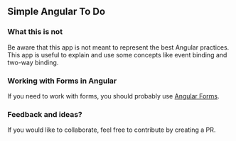 ## Simple Angular To Do

### What this is not
Be aware that this app is not meant to represent the best Angular practices.
<br>
This app is useful to explain and use some concepts like event binding and two-way binding.
<br>

### Working with Forms in Angular
If you need to work with forms, you should probably use [Angular Forms](https://angular.io/guide/forms-overview).
<br>

### Feedback and ideas?
If you would like to collaborate, feel free to contribute by creating a PR.
